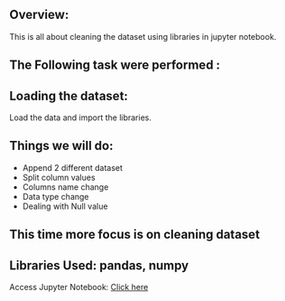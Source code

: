 
## Overview:
This is all about cleaning the dataset using libraries in jupyter notebook.

## The Following task were performed : 

## Loading the dataset: 
Load the data and import the libraries.

## Things we will do:
* Append 2 different dataset
* Split column values
* Columns name change
* Data type change
* Dealing with Null value

## This time more focus is on cleaning dataset

## Libraries Used: pandas, numpy

Access Jupyter Notebook: [Click here](https://github.com/Akhand-p-singh/Python-Project/blob/master/6.%20Flight%20Price%20EDA/Flight%20Price%20Prediction.ipynb)